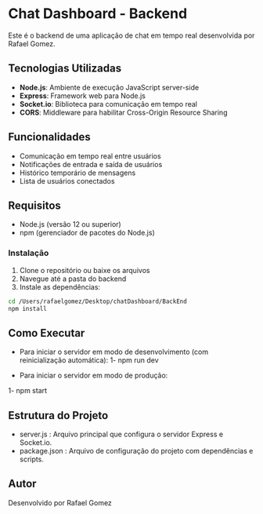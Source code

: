 # Chat Dashboard - Backend

Este é o backend de uma aplicação de chat em tempo real desenvolvida por Rafael Gomez.

## Tecnologias Utilizadas

- **Node.js**: Ambiente de execução JavaScript server-side
- **Express**: Framework web para Node.js
- **Socket.io**: Biblioteca para comunicação em tempo real
- **CORS**: Middleware para habilitar Cross-Origin Resource Sharing

## Funcionalidades

- Comunicação em tempo real entre usuários
- Notificações de entrada e saída de usuários
- Histórico temporário de mensagens
- Lista de usuários conectados

## Requisitos

- Node.js (versão 12 ou superior)
- npm (gerenciador de pacotes do Node.js)

### Instalação

1. Clone o repositório ou baixe os arquivos
2. Navegue até a pasta do backend
3. Instale as dependências:

```bash
cd /Users/rafaelgomez/Desktop/chatDashboard/BackEnd
npm install
```
## Como Executar

- Para iniciar o servidor em modo de desenvolvimento (com reinicialização automática):
1- npm run dev

- Para iniciar o servidor em modo de produção:

1- npm start

## Estrutura do Projeto

- server.js : Arquivo principal que configura o servidor Express e Socket.io.
- package.json : Arquivo de configuração do projeto com dependências e scripts.

## Autor
Desenvolvido por Rafael Gomez